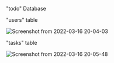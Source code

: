 "todo" Database


"users" table 

![Screenshot from 2022-03-16 20-04-03](https://user-images.githubusercontent.com/53123980/158646878-a21e33bd-8ce7-4bc2-bc33-cbca805b05fb.png)


"tasks" table

![Screenshot from 2022-03-16 20-05-48](https://user-images.githubusercontent.com/53123980/158647266-e8bb842f-a121-440e-99b2-d93d27cc4c83.png)

